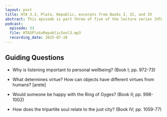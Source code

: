 ```yaml
---
layout: post
title: HTA 3.3, Plato, Republic, excerpts from Books I, II, and IV
abstract: This episode is part three of five of the lecture series [HTA 3] on Plato's Republic, excerpts from Books I, II, and IV.
podcast:
  episode: 33
  file: HTA3PlatoRepublicSoul3.mp3
  recording_date: 2025-07-28
---
```


## Guiding Questions

* Why is listening important to personal wellbeing? (Book I; pp. 972-73)

* What determines virtue? How can objects have different virtues from humans? [arete]

* Would someone be happy with the Ring of Gyges? (Book II; pp. 998-1002)

* How does the tripartite soul relate to the just city? (Book IV; pp. 1059-77)
